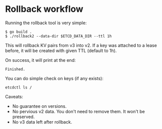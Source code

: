 # Rollback workflow

Running the rollback tool is very simple:
```
$ go build .
$ ./rollback2 --data-dir $ETCD_DATA_DIR --ttl 1h
```

This will rollback KV pairs from v3 into v2.
If a key was attached to a lease before, it will be created with given TTL (default to 1h).

On success, it will print at the end:
```
Finished.
```

You can do simple check on keys (if any exists):
```
etcdctl ls /
```

Caveats:
- No guarantee on versions.
- No pervious v2 data. You don't need to remove them. It won't be preserved.
- No v3 data left after rollback.
